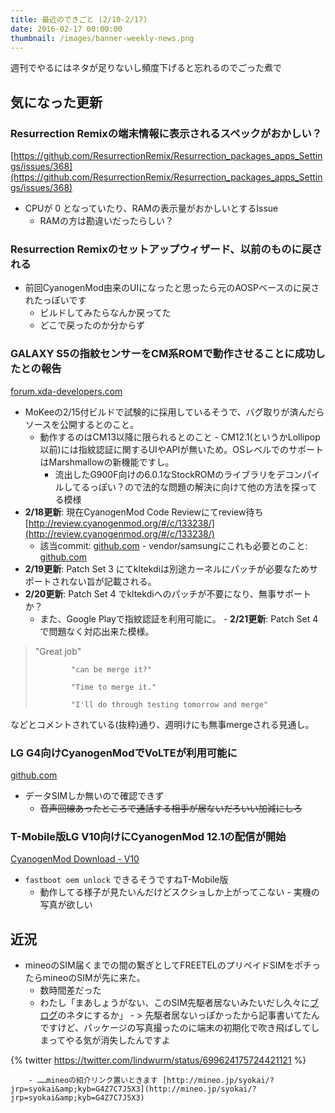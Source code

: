 ```yaml
---
title: 最近のできごと (2/10-2/17)
date: 2016-02-17 00:00:00
thumbnail: /images/banner-weekly-news.png
---
```


週刊でやるにはネタが足りないし頻度下げると忘れるのでごった煮で

<!--more-->

## 気になった更新

### Resurrection Remixの端末情報に表示されるスペックがおかしい？

[https://github.com/ResurrectionRemix/Resurrection_packages_apps_Settings/issues/368](https://github.com/ResurrectionRemix/Resurrection_packages_apps_Settings/issues/368)

- CPUが 0 となっていたり、RAMの表示量がおかしいとするIssue
    - RAMの方は勘違いだったらしい？

### Resurrection Remixのセットアップウィザード、以前のものに戻される

- 前回CyanogenMod由来のUIになったと思ったら元のAOSPベースのに戻されたっぽいです
    - ビルドしてみたらなんか戻ってた
    - どこで戻ったのか分からず

### GALAXY S5の指紋センサーをCM系ROMで動作させることに成功したとの報告

[forum.xda-developers.com](http://forum.xda-developers.com/galaxy-s5/general/fingerprint-opensource-romcm-mokee-t3315196)

- MoKeeの2/15付ビルドで試験的に採用しているそうで、バグ取りが済んだらソースを公開するとのこと。
    - 動作するのはCM13以降に限られるとのこと
            - CM12.1(というかLollipop以前)には指紋認証に関するUIやAPIが無いため。OSレベルでのサポートはMarshmallowの新機能ですし。
        - 流出したG900F向けの6.0.1なStockROMのライブラリをデコンパイルしてるっぽい？ので法的な問題の解決に向けて他の方法を探ってる模様
- **2/18更新**: 現在CyanogenMod Code Reviewにてreview待ち  [http://review.cyanogenmod.org/#/c/133238/](http://review.cyanogenmod.org/#/c/133238/)
    - 該当commit: [github.com](https://github.com/CyanogenMod/android_device_samsung_klte-common/commit/c6a9d2bb8dd3d9960cd82394fb7ac315c0710f59)
            - vendor/samsungにこれも必要とのこと: [github.com](https://github.com/TheMuppets/proprietary_vendor_samsung/pull/727)
- **2/19更新**: Patch Set 3 にてkltekdiは別途カーネルにパッチが必要なためサポートされない旨が記載される。
- **2/20更新**: Patch Set 4 でkltekdiへのパッチが不要になり、無事サポートか？
    - また、Google Playで指紋認証を利用可能に。
            - **2/21更新**: Patch Set 4 で問題なく対応出来た模様。

> "Great job"
>
>             "can be merge it?"
>
>             "Time to merge it."
>
>             "I'll do through testing tomorrow and merge"

などとコメントされている(抜粋)通り、週明けにも無事mergeされる見通し。

### LG G4向けCyanogenModでVoLTEが利用可能に

[github.com](https://github.com/CyanogenMod/android_device_lge_g4-common/commit/50cb7026bf2fc220e34e9dfb0c8eb86d90fb240e)

- データSIMしか無いので確認できず
    - <del>音声回線あったところで通話する相手が居ないだろいい加減にしろ</del>

### T-Mobile版LG V10向けにCyanogenMod 12.1の配信が開始

[CyanogenMod Download - V10](https://download.cyanogenmod.org/?device=h901)

- `fastboot oem unlock` できるそうですねT-Mobile版
    - 動作してる様子が見たいんだけどスクショしか上がってこない
            - 実機の写真が欲しい

## 近況

- mineoのSIM届くまでの間の繋ぎとしてFREETELのプリペイドSIMをポチったらmineoのSIMが先に来た。
    - 数時間差だった
    - わたし「まあしょうがない、このSIM先駆者居ないみたいだし久々に[ブログ](http://blog.maud.io)のネタにするか」
            - > 先駆者居ないっぽかったから記事書いてたんですけど、パッケージの写真撮ったのに端末の初期化で吹き飛ばしてしまってやる気が消失したんですよ

{% twitter https://twitter.com/lindwurm/status/699624175724421121 %}

        - ……mineoの紹介リンク置いときます [http://mineo.jp/syokai/?jrp=syokai&amp;kyb=G4Z7C7J5X3](http://mineo.jp/syokai/?jrp=syokai&amp;kyb=G4Z7C7J5X3)
